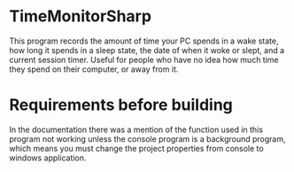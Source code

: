 # TimeMonitorSharp
This program records the amount of time your PC spends in a wake state, how long it spends in a sleep state, the date of when it woke or slept, and a current session timer.
Useful for people who have no idea how much time they spend on their computer, or away from it.

# Requirements before building
In the documentation there was a mention of the function used in this program not working unless the console program is a background program, which means you must change the project properties from console to windows application.
